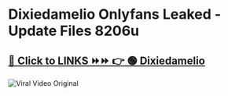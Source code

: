 
 # Dixiedamelio Onlyfans Leaked - Update Files 8206u

## <h2><a href="https://clipsfans.com/Dixiedamelio&ref=git">🔗 Click to LINKS ⏩⏩ 👉 🟢 Dixiedamelio </a></h2>

<a href="https://clipsfans.com/Dixiedamelio&ref=git" rel="nofollow" data-target="animated-image.originalLink"><img src="https://i.ibb.co.com/xMMVF88/686577567.gif" alt="Viral Video Original" style="max-width: 100%; display: inline-block;" data-target="animated-image.originalImage"></a>

